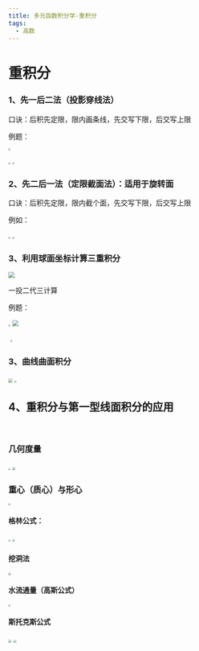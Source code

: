 ```yaml
---
title: 多元函数积分学-重积分
tags:
  - 高数
---
```








# 重积分



### 1、先一后二法（投影穿线法）

口诀：后积先定限，限内画条线，先交写下限，后交写上限

例题：

<img src="\assets\image\2020-06-26-18.jpg" style="zoom:25%;" />

 <img src="\assets\image\2020-06-26-19.jpg" style="zoom:25%;" /> <img src="\assets\image\2020-06-26-20.jpg" style="zoom:25%;" />





### 2、先二后一法（定限截面法）：适用于旋转面

口诀：后积先定限，限内截个面，先交写下限，后交写上限

例如：

<img src="\assets\image\2020-06-26-9.jpg" style="zoom:25%;" />

<img src="\assets\image\2020-06-26-10.jpg" style="zoom:25%;" />

### 3、利用球面坐标计算三重积分

<img src="\assets\image\2020-06-26-11.jpg" style="zoom:75%;" /><img src="\assets\image\2020-06-26-12.jpg" style="zoom:15%;" />



一投二代三计算

例题：

<img src="\assets\image\2020-06-26-13.jpg" style="zoom:25%;" />





<img src="\assets\image\2020-06-26-14.jpg" style="zoom:75%;" />





​	 <img src="\assets\image\2020-06-26-15.jpg" style="zoom:25%;" />

### 3、曲线曲面积分



<img src="\assets\image\2020-06-26-16.jpg" style="zoom:50%;" />



<img src="\assets\image\2020-06-26-17.jpg.jpg" style="zoom:25%;" />

## 4、重积分与第一型线面积分的应用

​            

### 几何度量

<img src="/assets/image/2020-06-27-1.jpg" style="zoom:25%;" />



<img src="/assets/image/2020-06-27-2.jpg" style="zoom:35%;" />

### 重心（质心）与形心

<img src="/assets/image/2020-06-27-3.jpg" style="zoom:25%;" />

#### 格林公式：

<img src="/assets/image/2020-06-27-4.jpg" style="zoom:25%;" />

<img src="/assets/image/2020-06-27-5.jpg" style="zoom:33%;" />

#### 挖洞法

<img src="/assets/image/2020-06-27-6.jpg" style="zoom:33%;" />

#### 水流通量（高斯公式）

<img src="/assets/image/2020-06-27-7.jpg" style="zoom:25%;" />

#### 斯托克斯公式

<img src="/assets/image/2020-06-27-8.jpg" style="zoom:40%;" />



<img src="/assets/image/2020-06-27-9.jpg" style="zoom:33%;" />

